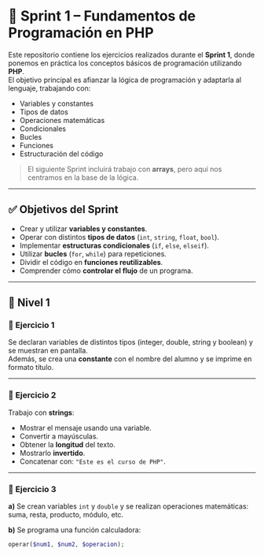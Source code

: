 # 🧩 Sprint 1 – Fundamentos de Programación en PHP

Este repositorio contiene los ejercicios realizados durante el **Sprint 1**, donde ponemos en práctica los conceptos básicos de programación utilizando **PHP**.  
El objetivo principal es afianzar la lógica de programación y adaptarla al lenguaje, trabajando con:

- Variables y constantes
- Tipos de datos
- Operaciones matemáticas
- Condicionales
- Bucles
- Funciones
- Estructuración del código

> El siguiente Sprint incluirá trabajo con **arrays**, pero aquí nos centramos en la base de la lógica.

---

## ✅ Objetivos del Sprint

- Crear y utilizar **variables y constantes**.
- Operar con distintos **tipos de datos** (`int`, `string`, `float`, `bool`).
- Implementar **estructuras condicionales** (`if`, `else`, `elseif`).
- Utilizar **bucles** (`for`, `while`) para repeticiones.
- Dividir el código en **funciones reutilizables**.
- Comprender cómo **controlar el flujo** de un programa.

---

## 🧱 Nivel 1

### 🔹 Ejercicio 1
Se declaran variables de distintos tipos (integer, double, string y boolean) y se muestran en pantalla.  
Además, se crea una **constante** con el nombre del alumno y se imprime en formato título.

---

### 🔹 Ejercicio 2
Trabajo con **strings**:

- Mostrar el mensaje usando una variable.
- Convertir a mayúsculas.
- Obtener la **longitud** del texto.
- Mostrarlo **invertido**.
- Concatenar con: `"Este es el curso de PHP"`.

---

### 🔹 Ejercicio 3
**a)** Se crean variables `int` y `double` y se realizan operaciones matemáticas:  
suma, resta, producto, módulo, etc.

**b)** Se programa una función calculadora:

```php
operar($num1, $num2, $operacion);
